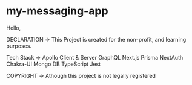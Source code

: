 # my-messaging-app
Hello,

DECLARATION => This Project is created for the non-profit, and learning purposes.

Tech Stack =>
Apollo Client & Server 
GraphQL
Next.js
Prisma
NextAuth
Chakra-UI
Mongo DB
TypeScript
Jest


COPYRIGHT => Athough this project is not legally registered

